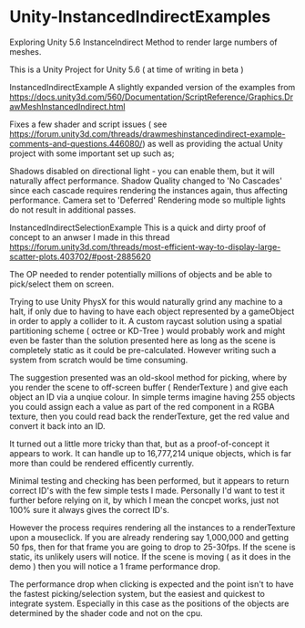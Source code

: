 # Unity-InstancedIndirectExamples
Exploring Unity 5.6 InstanceIndirect Method to render large numbers of meshes.

This is a Unity Project for Unity 5.6 ( at time of writing in beta )


InstancedIndirectExample
A slightly expanded version of the examples from https://docs.unity3d.com/560/Documentation/ScriptReference/Graphics.DrawMeshInstancedIndirect.html

Fixes a few shader and script issues ( see https://forum.unity3d.com/threads/drawmeshinstancedindirect-example-comments-and-questions.446080/) as well as providing the actual Unity project with some important set up such as;

Shadows disabled on directional light - you can enable them, but it will naturally affect performance.
Shadow Quality changed to 'No Cascades' since each cascade requires rendering the instances again, thus affecting performance.
Camera set to 'Deferred' Rendering mode so multiple lights do not result in additional passes.



InstancedIndirectSelectionExample
This is a quick and dirty proof of concept to an anwser I made in this thread
https://forum.unity3d.com/threads/most-efficient-way-to-display-large-scatter-plots.403702/#post-2885620

The OP needed to render potentially millions of objects and be able to pick/select them on screen. 

Trying to use Unity PhysX for this would naturally grind any machine to a halt, if only due to having to have each object represented by a gameObject in order to apply a collider to it. A custom raycast solution using a spatial partitioning scheme ( octree or KD-Tree ) would probably work and might even be faster than the solution presented here as long as the scene is completely static as it could be pre-calculated. However writing such a system from scratch would be time consuming.

The suggestion presented was an old-skool method for picking, where by you render the scene to off-screen buffer ( RenderTexture ) and give each object an ID via a unqiue colour. In simple terms imagine having 255 objects you could assign each a value as part of the red component in a RGBA texture, then you could read back the renderTexture, get the red value and convert it back into an ID.

It turned out a little more tricky than that, but as a proof-of-concept it appears to work. It can handle up to 16,777,214 unique objects, which is far more than could be rendered efficently currently. 

Minimal testing and checking has been performed, but it appears to return correct ID's with the few simple tests I made. Personally I'd want to test it further before relying on it, by which I mean the concpet works, just not 100% sure it always gives the correct ID's.

However the process requires rendering all the instances to a renderTexture upon a mouseclick. If you are already rendering say 1,000,000 and getting 50 fps, then for that frame you are going to drop to 25-30fps. If the scene is static, its unlikely users will notice. If the scene is moving ( as it does in the demo ) then you will notice a 1 frame performance drop. 

The performance drop when clicking is expected and the point isn't to have the fastest picking/selection system, but the easiest and quickest to integrate system. Especially in this case as the positions of the objects are determined by the shader code and not on the cpu.
